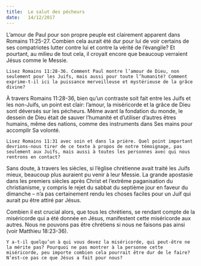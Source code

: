 ```yaml
---
title:  Le salut des pécheurs
date:   14/12/2017
---
```


L’amour de Paul pour son propre peuple est clairement apparent dans Romains 11:25-27. Combien cela aurait été dur pour lui de voir certains de ses compatriotes lutter contre lui et contre la vérité de l’évangile? Et pourtant, au milieu de tout cela, il croyait encore que beaucoup verraient Jésus comme le Messie. 

`Lisez Romains 11:28-36. Comment Paul montre l’amour de Dieu, non seulement pour les Juifs, mais aussi pour toute l’humanité? Comment exprime-t-il ici la puissance merveilleuse et mystérieuse de la grâce divine?`

À travers Romains 11:28-36, bien qu’un contraste soit fait entre les Juifs et les non-Juifs, un point est clair: l’amour, la miséricorde et la grâce de Dieu sont déversés sur les pécheurs. Même avant la fondation du monde, le dessein de Dieu était de sauver l’humanité et d’utiliser d’autres êtres humains, même des nations, comme des instruments dans Ses mains pour accomplir Sa volonté. 

`Lisez Romains 11:31 avec soin et dans la prière. Quel point important devrions-nous tirer de ce texte à propos de notre témoignage, pas seulement aux Juifs, mais aussi à toutes les personnes avec qui nous rentrons en contact?`

Sans doute, à travers les siècles, si l’église chrétienne avait traité les Juifs mieux, beaucoup plus auraient pu venir à leur Messie. La grande apostasie dans les premiers siècles après Christ et l’extrême paganisation du christianisme, y compris le rejet du sabbat du septième jour en faveur du dimanche – n’a pas certainement rendu les choses faciles pour un Juif qui aurait pu être attiré par Jésus. 

Combien il est crucial alors, que tous les chrétiens, se rendant compte de la miséricorde qui a été donnée en Jésus, manifestent cette miséricorde aux autres. Nous ne pouvons pas être chrétiens si nous ne faisons pas ainsi (voir Matthieu 18:23-36). 

`Y a-t-il quelqu’un à qui vous devez la miséricorde, qui peut-être ne la mérite pas? Pourquoi ne pas montrer à la personne cette miséricorde, peu importe combien cela pourrait être dur de le faire? N’est-ce pas ce que Jésus a fait pour nous?`